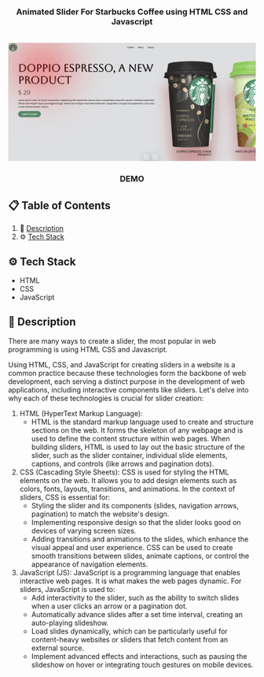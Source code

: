 <div align="center">

  <h3 align="center">Animated Slider For Starbucks Coffee using HTML CSS and Javascript</h3>
  <br />
      <img src="https://github.com/Rotaralexc/Responsive-Slider-3/blob/dd97eaaba6232b9d9b6a9cad7d7e938c0a155b0a/ResponsiveSlider3.png" alt="Project Banner">
  <br />

  <h3 align="center">DEMO</h3>




</div>

## 📋 <a name="table">Table of Contents</a>

1. 🤖 [Description](#description)
2. ⚙️ [Tech Stack](#tech-stack)


## <a name="tech-stack">⚙️ Tech Stack</a>

- HTML
- CSS
- JavaScript

## <a name="description">🤖 Description</a>

There are many ways to create a slider, the most popular in web programming is using HTML CSS and Javascript.

Using HTML, CSS, and JavaScript for creating sliders in a website is a common practice because these technologies form the backbone of web development, each serving a distinct purpose in the development of web applications, including interactive components like sliders. Let's delve into why each of these technologies is crucial for slider creation:
1. HTML (HyperText Markup Language):
   - HTML is the standard markup language used to create and structure sections on the web. It forms the skeleton of any webpage and is used to define the content structure within web pages. When building sliders, HTML is used to lay out the basic structure of the slider, such as the slider container, individual slide elements, captions, and controls (like arrows and pagination dots).
2. CSS (Cascading Style Sheets): CSS is used for styling the HTML elements on the web. It allows you to add design elements such as colors, fonts, layouts, transitions, and animations. In the context of sliders, CSS is essential for:
   - Styling the slider and its components (slides, navigation arrows, pagination) to match the website's design.
   - Implementing responsive design so that the slider looks good on devices of varying screen sizes.
   - Adding transitions and animations to the slides, which enhance the visual appeal and user experience. CSS can be used to create smooth transitions between slides, animate captions, or control the appearance of navigation elements.
3. JavaScript (JS): JavaScript is a programming language that enables interactive web pages. It is what makes the web pages dynamic. For sliders, JavaScript is used to:
   - Add interactivity to the slider, such as the ability to switch slides when a user clicks an arrow or a pagination dot.
   - Automatically advance slides after a set time interval, creating an auto-playing slideshow.
   - Load slides dynamically, which can be particularly useful for content-heavy websites or sliders that fetch content from an external source.
   - Implement advanced effects and interactions, such as pausing the slideshow on hover or integrating touch gestures on mobile devices.
